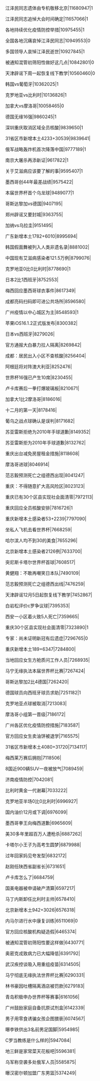 江泽民同志遗体由专机敬移北京|11680947|1

江泽民同志追悼大会时间确定|11657066|1

各地持续优化疫情防控举措|10975455|1

全国各地沉痛哀悼江泽民同志|10949553|0

多国领导人哀悼江泽民逝世|10927845|1

被通知混管初筛阳性做好这几点|10842801|0

天津辟谣下周一起恢复线下教学|10560460|0

韩国vs葡萄牙|10362025|1

克罗地亚vs比利时|10136826|1

加拿大vs摩洛哥|10058465|0

德国无缘16强|9860245|1

深圳重庆取消区域全员核酸|9839650|1

31省区市新增本土4233+30539|9839641|

俄军战略轰炸机首次降落中国|9777189|1

南京大屠杀再添新证|9617822|1

关于艾滋病应该要了解的事|9595407|1

墨西哥创44年最差战绩|9575422|

本届世界杯首个乌龙球|9489077|1

哥斯达黎加vs德国|9407195|

郑州辟谣又要封城|9363755|

加纳vs乌拉圭|9151495|

广东新增本土1782+6010|8995694|

韩国假面舞被列入人类非遗名录|8881002|

中国现有艾滋病感染者121.5万例|8799076|

克罗地亚0比0比利时|8778690|1

日本2比1西班牙|8752553|

梅西回应墨西哥球衣事件|8617349|

成都亮码扫码即可进公共场所|8596580|

广州疫情以中心城区为主|8548593|1

苹果iOS16.1.2正式版发布|8300382|

日本vs西班牙|8279026|

官方通报大白暴力拉人隔离|8269842|

成都：居民出入小区不查核酸|8256404|

阿根廷将对阵澳大利亚|8252476|

世界杯16强已产生10席|8230455|

卢卡库赛后一拳打爆玻璃板|8210671|

加拿大1比2摩洛哥|8186016|

十二月的第一天|8178416|

葡乌之战点球确认是误判|8171682|

苏亚雷斯拒绝为2010年手球道歉|8149352|

苏亚雷斯拒为2010年手球道歉|8132762|

重庆出台减免房屋租金措施|8118608|

摩洛哥进球|8046914|

范志毅预测死亡之组德西出现|8041247|

重庆：不得随意扩大高风险区|8023123|

重庆已有30个区县实现社会面清零|7972113|

重庆回应全员核酸安排|7816726|1

重庆新增本土感染者53+2239|7797090|

坐私人飞机去看世界杯|7668259|

哈尔滨人均不到30的美食|7655296|

北京新增本土感染者2126例|7633700|

突尼斯卡塔尔世界杯首球|7608517|

黄健翔：不敢再嘲笑日本队|7490109|

范志毅预测死亡之组德西出线|7476259|

天津辟谣12月5日起恢复线下教学|7452867|

白岩松评价c罗争议球|7395353|

西安一小区着火致5人死亡|7359665|

重庆30个区县实现社会面清零|7323890|1

专家：尚未证明新冠有后遗症|7296765|0

重庆新增本土189+6347|7284800|

当地回应女生方舱质问工作人员|7268935|

马宁无缘执法本届世界杯比赛|7267424|

哥斯达黎加2比4德国|7262420|

德国球员向西班牙球员求助|7251182|1

克罗地亚点球被取消|7213083|

摩洛哥小组第一晋级|7186172|

广州各区优化疫情防控措施|7183587|

官方回应女生卖油饼被退学|7165575|

31省区市新增本土4080+31720|7134117|

梅西莱万赛后拥抱|7118506|

8国近900辆SUV一夜被放气|7089459|

济南疫情防控|7042081|

比利时黄金一代谢幕|7033222|

克罗地亚半场0比0比利时|6996927|

国内油价12月或下调|6976099|

墨西哥拳王向梅西道歉|6965609|

美30多年里超百万人遭枪杀|6887262|

卡塔尔小王子为高考生圆梦|6879988|

过年回家妈见夸发型|6832172|

赵刚任陕西省副省长|6731651|

卢卡库怎么了|6684759|

国美电器被申请破产清算|6597217|

马丁内斯卸任比利时主帅|6578410|

北京新增本土942+3026|6576318|

内马尔进行水中康复训练|6511069|0

官方回应核酸机构疑造假|6465374|

被通知混管初筛阳性要这样做|6430771|

奥密克戎致病力已大幅降低|6391792|

武汉疾控谈吸入用重组疫苗|6314505|

马宁彻底无缘执法世界杯比赛|6290331|

林书豪因吐槽隔离酒店被罚款|6279183|

青岛积极申办世界杯等赛事|6161056|

广州鼓励家庭自备抗原试剂盒|6142339|

男子用零食诱骗女孩企图猥亵|6074567|

曝李铁供出3名前男足国脚|5954985|

C罗当教练是什么样的|5947084|

地三鲜是家常菜天花板吧|5596381|

乌军称空袭多处俄军人员|5585875|

曝汉密尔顿加盟广东男篮|5374249|

